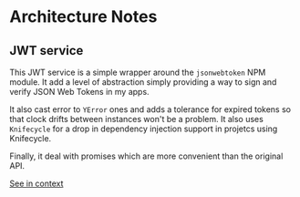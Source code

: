 [//]: # ( )
[//]: # (This file is automatically generated by the `jsarch`)
[//]: # (module. Do not change it elsewhere, changes would)
[//]: # (be overriden.)
[//]: # ( )
# Architecture Notes



## JWT service

This JWT service is a simple wrapper around the `jsonwebtoken` NPM
 module. It add a level of abstraction simply providing a way to
 sign and verify JSON Web Tokens in my apps.

It also cast error to `YError` ones and adds a tolerance for expired
 tokens so that clock drifts between instances won't be a problem.
It also uses `Knifecycle` for a drop in dependency injection
 support in projetcs using Knifecycle.

Finally, it deal with promises which are more convenient than the
 original API.

[See in context](./src/jwt.ts#L56-L69)

